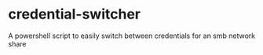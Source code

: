 # credential-switcher
A powershell script to easily switch between credentials for an smb network share
